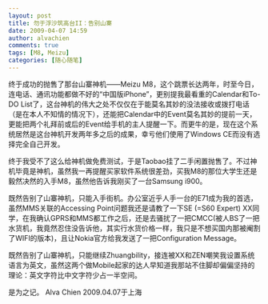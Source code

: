 ```yaml
---
layout: post
title: 勿于浮沙筑高台II：告别山寨
date: 2009-04-07 14:59
author: alvachien
comments: true
tags: [M8, Meizu]
categories: [随心随笔]
---
```


终于成功的抛售了那台山寨神机——Meizu M8，这个跳票长达两年，时至今日，连电话、通讯功能都做不好的“中国版iPhone”，更别提我最看重的Calendar和To-DO List了，这台神机的伟大之处不仅仅在于能莫名其妙的没法接收或拨打电话（是在本人不知情的情况下），还能把Calendar中的Event莫名其妙的提前一天，更能把两个礼拜前或后的Event给手机的主人提醒一下。而更牛的是，现在这个系统居然是这台神机开发两年多之后的成果，幸亏他们使用了Windows CE而没有选择完全自己开发。

终于我受不了这么给神机做免费测试，于是Taobao挂了二手闲置抛售了。不过神机毕竟是神机，虽然我一再提醒买家软件系统很差劲，买我M8的那位大学生还是毅然决然的入手M8，虽然他告诉我刚买了一台Samsung i900。

既然告别了山寨神机，只能入手街机。办公室近乎人手一台的E71成为我的首选，虽然MMS关联的Accessing Point问题我还是请教了一下SE (=S60 Expert) XX同学，在我确认GPRS和MMS都工作之后，还是去骚扰了一把CMCC(被人BS了一把水货机，我竟然忍住没告诉他，其实行水货价格一样，我只是不想买国内那被阉割了WIFI的版本)，且让Nokia官方给我发送了一把Configuration Message。

既然告别了山寨神机，只能继续Zhuangbility，接连被XX和ZEN嘲笑我设置系统语言为英文，虽然这两个做Mobile起家的达人早知道我那站不住脚却偏偏坚持的理论：英文字符比中文字符少占一半空间。

是为之记。
Alva Chien
2009.04.07于上海

